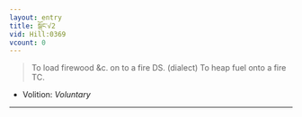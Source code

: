 ```yaml
---
layout: entry
title: སྒོང་√2
vid: Hill:0369
vcount: 0
---
```

> To load firewood &c\. on to a fire DS\. (dialect) To heap fuel onto a fire TC\.

* Volition: _Voluntary_

---

